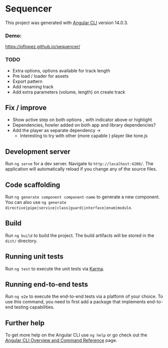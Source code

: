 # Sequencer

This project was generated with [Angular CLI](https://github.com/angular/angular-cli) version 14.0.3.

### Demo:
https://pflopez.github.io/sequencer/

### TODO
- Extra options, options available for track length
- Pre load / loader for assets
- Export pattern
- Add renaming track
- Add extra parameters (volume, length) on create track


## Fix / improve
- Show active step on both options , with indicator above or highlight
- Dependencies, howler added on both app and library dependencies?
- Add the player as separate dependency ->
  - Interesting to try with other (more capable ) player like tone.js


## Development server

Run `ng serve` for a dev server. Navigate to `http://localhost:4200/`. The application will automatically reload if you change any of the source files.

## Code scaffolding

Run `ng generate component component-name` to generate a new component. You can also use `ng generate directive|pipe|service|class|guard|interface|enum|module`.

## Build

Run `ng build` to build the project. The build artifacts will be stored in the `dist/` directory.

## Running unit tests

Run `ng test` to execute the unit tests via [Karma](https://karma-runner.github.io).

## Running end-to-end tests

Run `ng e2e` to execute the end-to-end tests via a platform of your choice. To use this command, you need to first add a package that implements end-to-end testing capabilities.

## Further help

To get more help on the Angular CLI use `ng help` or go check out the [Angular CLI Overview and Command Reference](https://angular.io/cli) page.
